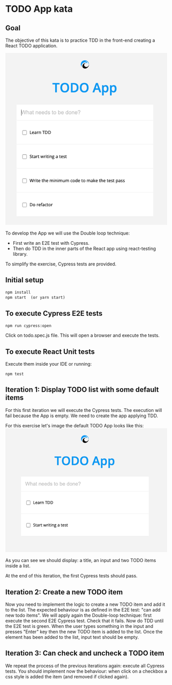# TODO App kata
## Goal
The objective of this kata is to practice TDD in the front-end creating a React TODO application.

![TODO APP](./imgs/todo-app.png)

To develop the App we will use the Double loop technique:
- First write an E2E test with Cypress.
- Then do TDD in the inner parts of the React app using react-testing library.

To simplify the exercise, Cypress tests are provided.


## Initial setup
    npm install
    npm start  (or yarn start)


## To execute Cypress E2E tests
    npm run cypress:open

Click on todo.spec.js file. This will open a browser and execute the tests.


## To execute React Unit tests
Execute them inside your IDE or running:

    npm test

## Iteration 1: Display TODO list with some default items
For this first iteration we will execute the Cypress tests.
The execution will fail because the App is empty. We need to create the app applying TDD.

For this exercise let's image the default TODO App looks like this:
![Initial state of the TODO App](./imgs/todo-app_first-iteration.png)

As you can see we should display: a title, an input and two TODO items inside a list.

At the end of this iteration, the first Cypress tests should pass.


## Iteration 2: Create a new TODO item
Now you need to implement the logic to create a new TODO item and add it to the list. 
The expected behaviour is as defined in the E2E test: "can add new todo items". 
We will apply again the Double-loop technique: first execute the second E2E Cypress test. Check that it fails. Now do TDD until the E2E test is green.
When the user types something in the input and presses "Enter" key then the new TODO item is added to the list. 
Once the element has been added to the list, input text should be empty.


## Iteration 3: Can check and uncheck a TODO item
We repeat the process of the previous iterations again: execute all Cypress tests.
You should implement now the behaviour: when click on a checkbox a css style is added the item (and removed if clicked again).
